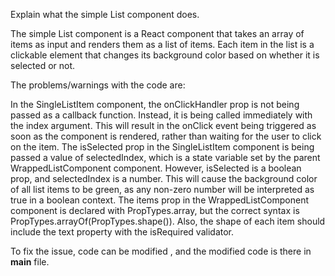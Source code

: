 Explain what the simple List component does.

The simple List component is a React component that takes an array of items as input and renders them as a list of items. Each item in the list is a clickable element that changes its background color based on whether it is selected or not.

The problems/warnings with the code are:

In the SingleListItem component, the onClickHandler prop is not being passed as a callback function. Instead, it is being called immediately with the index argument. This will result in the onClick event being triggered as soon as the component is rendered, rather than waiting for the user to click on the item.
The isSelected prop in the SingleListItem component is being passed a value of selectedIndex, which is a state variable set by the parent WrappedListComponent component. However, isSelected is a boolean prop, and selectedIndex is a number. This will cause the background color of all list items to be green, as any non-zero number will be interpreted as true in a boolean context.
The items prop in the WrappedListComponent component is declared with PropTypes.array, but the correct syntax is PropTypes.arrayOf(PropTypes.shape()). Also, the shape of each item should include the text property with the isRequired validator.

To fix the issue, code can be modified , and the modified code is there in **main** file.
